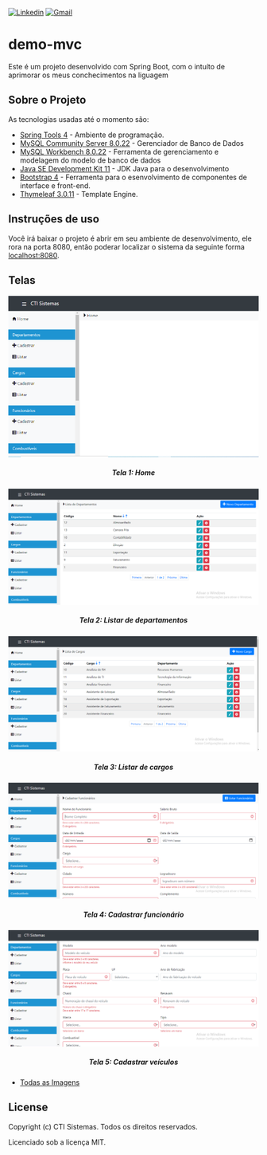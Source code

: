 [![Linkedin](https://img.shields.io/badge/LinkedIn-blue?style=for-the-badge&logo=Linkedin)](https://www.linkedin.com/in/clodoaldo-ribeiro-2a3049a6/) [![Gmail](https://img.shields.io/badge/-Gmail-c14438?style=for-the-badge&logo=Gmail&logoColor=white&link=mailto:clodoribeiro38@gmail.com)](mailto:clodoribeiro38@gmail.com)

# demo-mvc

Este é um projeto desenvolvido com Spring Boot, com o intuíto de aprimorar os meus conchecimentos na liguagem
 
## Sobre o Projeto

 As tecnologias usadas até o momento são:

* [Spring Tools 4](https://spring.io/tools) - Ambiente de programação.
* [MySQL Community Server 8.0.22](https://dev.mysql.com/downloads/mysql/) - Gerenciador de Banco de Dados
* [MySQL Workbench 8.0.22](https://dev.mysql.com/downloads/workbench/) - Ferramenta de gerenciamento e modelagem do modelo de banco de dados
* [Java SE Development Kit 11](https://www.oracle.com/java/technologies/javase-jdk11-downloads.html) - JDK Java para o desenvolvimento
* [Bootstrap 4](https://getbootstrap.com/) - Ferramenta para o esenvolvimento de componentes de interface e front-end.
* [Thymeleaf 3.0.11](https://www.thymeleaf.org/) - Template Engine.

## Instruções de uso
Você irá baixar o projeto é abrir em seu ambiente de desenvolvimento, ele rora na porta 8080, então poderar localizar o sistema da seguinte forma [localhost:8080](localhost:8080).

## Telas

<p align="center">
<img src="https://github.com/ClodoaldoRibeiro/demo-mvc/blob/master/telas/home.png" alt="ClodoaldoRibeiro"/>
<h5 align="center">Tela 1: Home </h5>
</p>

<p align="center">
<img src="https://github.com/ClodoaldoRibeiro/demo-mvc/blob/master/telas/lista-departamentos.png" alt="ClodoaldoRibeiro"/>
<h5 align="center">Tela 2: Listar de departamentos </h5>
</p>

<p align="center">
<img src="https://github.com/ClodoaldoRibeiro/demo-mvc/blob/master/telas/listar-cargos.png" alt="ClodoaldoRibeiro"/>
<h5 align="center">Tela 3: Listar de cargos </h5>
</p>

<p align="center">
<img src="https://github.com/ClodoaldoRibeiro/demo-mvc/blob/master/telas/cadastrar-funcionario.png" alt="ClodoaldoRibeiro"/>
<h5 align="center">Tela 4: Cadastrar funcionário </h5>
</p>


<p align="center">
<img src="https://github.com/ClodoaldoRibeiro/demo-mvc/blob/master/telas/cadastrar-veiculo.png" alt="ClodoaldoRibeiro"/>
<h5 align="center">Tela 5: Cadastrar veículos </h5>
</p>

* [Todas as Imagens](https://github.com/ClodoaldoRibeiro/demo-mvc/tree/master/telas)


## License
Copyright (c) CTI Sistemas. Todos os direitos reservados.

Licenciado sob a licença MIT.



<!-- MARKDOWN LINKS & IMAGES -->
[contributors-shield]: https://img.shields.io/github/contributors/lucasbarrossantos/vagasonline.svg?style=flat-square
[contributors-url]: https://github.com/lucasbarrossantos/vagasonline/graphs/contributors
[linkedin-shield]: https://img.shields.io/badge/-LinkedIn-black.svg?style=flat-square&logo=linkedin&colorB=555
[linkedin-url]: https://www.linkedin.com/in/clodoaldo-ribeiro-2a3049a6/

